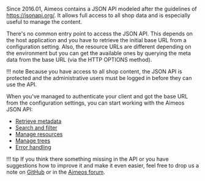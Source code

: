 Since 2016.01, Aimeos contains a JSON API modeled after the guidelines of <https://jsonapi.org/>. It allows full access to all shop data and is especially useful to manage the content.

There's no common entry point to access the JSON API. This depends on the host application and you have to retrieve the initial base URL from a configuration setting. Also, the resource URLs are different depending on the environment but you can get the available ones by querying the meta data from the base URL (via the HTTP OPTIONS method).

!!! note
    Because you have access to all shop content, the JSON API is protected and the administrative users must be logged in before they can use the API.

When you've managed to authenticate your client and got the base URL from the configuration settings, you can start working with the Aimeos JSON API:

* [Retrieve metadata](metadata.md)
* [Search and filter](search-filter.md)
* [Manage resources](manage-resources.md)
* [Manage trees](manage-trees.md)
* [Error handling](error-handling.md)

!!! tip
    If you think there something missing in the API or you have suggestions how to improve it and make it even easier, feel free to drop us a note on [GitHub](https://github.com/aimeos/ai-admin-jsonadm) or in the [Aimeos forum](https://aimeos.org/help/help-f15/).
